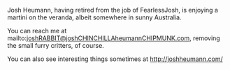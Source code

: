 Josh Heumann, having retired from the job of FearlessJosh, is enjoying a martini on the veranda, albeit somewhere in sunny Australia.

You can reach me at mailto:joshRABBIT@joshCHINCHILLAheumannCHIPMUNK.com, removing the small furry critters, of course.

You can also see interesting things sometimes at http://joshheumann.com/
